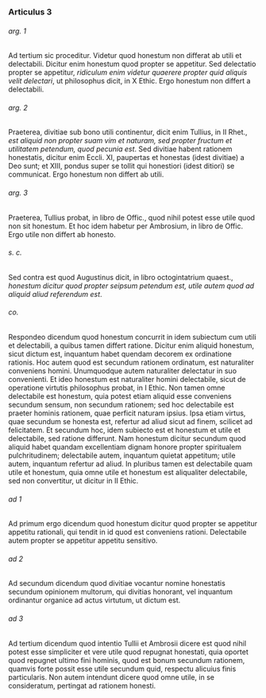 ### Articulus 3

###### arg. 1
Ad tertium sic proceditur. Videtur quod honestum non differat ab utili et delectabili. Dicitur enim honestum quod propter se appetitur. Sed delectatio propter se appetitur, *ridiculum enim videtur quaerere propter quid aliquis velit delectari*, ut philosophus dicit, in X Ethic. Ergo honestum non differt a delectabili.

###### arg. 2
Praeterea, divitiae sub bono utili continentur, dicit enim Tullius, in II Rhet., *est aliquid non propter suam vim et naturam, sed propter fructum et utilitatem petendum, quod pecunia est*. Sed divitiae habent rationem honestatis, dicitur enim Eccli. XI, paupertas et honestas (idest divitiae) a Deo sunt; et XIII, pondus super se tollit qui honestiori (idest ditiori) se communicat. Ergo honestum non differt ab utili.

###### arg. 3
Praeterea, Tullius probat, in libro de Offic., quod nihil potest esse utile quod non sit honestum. Et hoc idem habetur per Ambrosium, in libro de Offic. Ergo utile non differt ab honesto.

###### s. c.
Sed contra est quod Augustinus dicit, in libro octogintatrium quaest., *honestum dicitur quod propter seipsum petendum est, utile autem quod ad aliquid aliud referendum est*.

###### co.
Respondeo dicendum quod honestum concurrit in idem subiectum cum utili et delectabili, a quibus tamen differt ratione. Dicitur enim aliquid honestum, sicut dictum est, inquantum habet quendam decorem ex ordinatione rationis. Hoc autem quod est secundum rationem ordinatum, est naturaliter conveniens homini. Unumquodque autem naturaliter delectatur in suo convenienti. Et ideo honestum est naturaliter homini delectabile, sicut de operatione virtutis philosophus probat, in I Ethic. Non tamen omne delectabile est honestum, quia potest etiam aliquid esse conveniens secundum sensum, non secundum rationem; sed hoc delectabile est praeter hominis rationem, quae perficit naturam ipsius. Ipsa etiam virtus, quae secundum se honesta est, refertur ad aliud sicut ad finem, scilicet ad felicitatem. Et secundum hoc, idem subiecto est et honestum et utile et delectabile, sed ratione differunt. Nam honestum dicitur secundum quod aliquid habet quandam excellentiam dignam honore propter spiritualem pulchritudinem; delectabile autem, inquantum quietat appetitum; utile autem, inquantum refertur ad aliud. In pluribus tamen est delectabile quam utile et honestum, quia omne utile et honestum est aliqualiter delectabile, sed non convertitur, ut dicitur in II Ethic.

###### ad 1
Ad primum ergo dicendum quod honestum dicitur quod propter se appetitur appetitu rationali, qui tendit in id quod est conveniens rationi. Delectabile autem propter se appetitur appetitu sensitivo.

###### ad 2
Ad secundum dicendum quod divitiae vocantur nomine honestatis secundum opinionem multorum, qui divitias honorant, vel inquantum ordinantur organice ad actus virtutum, ut dictum est.

###### ad 3
Ad tertium dicendum quod intentio Tullii et Ambrosii dicere est quod nihil potest esse simpliciter et vere utile quod repugnat honestati, quia oportet quod repugnet ultimo fini hominis, quod est bonum secundum rationem, quamvis forte possit esse utile secundum quid, respectu alicuius finis particularis. Non autem intendunt dicere quod omne utile, in se consideratum, pertingat ad rationem honesti.

